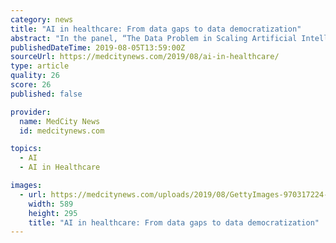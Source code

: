 ```yaml
---
category: news
title: "AI in healthcare: From data gaps to data democratization"
abstract: "In the panel, “The Data Problem in Scaling Artificial Intelligence” in Healthcare ... predict who will and won’t respond to a therapy, which is ultimately what we’re all trying to do.”"
publishedDateTime: 2019-08-05T13:59:00Z
sourceUrl: https://medcitynews.com/2019/08/ai-in-healthcare/
type: article
quality: 26
score: 26
published: false

provider:
  name: MedCity News
  id: medcitynews.com

topics:
  - AI
  - AI in Healthcare

images:
  - url: https://medcitynews.com/uploads/2019/08/GettyImages-970317224-1.jpg
    width: 589
    height: 295
    title: "AI in healthcare: From data gaps to data democratization"
---
```

